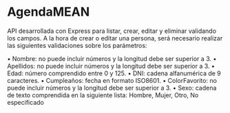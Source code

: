 # AgendaMEAN
API  desarrollada con Express para listar, crear, editar y eliminar validando los campos. A la hora de crear o editar una persona, será necesario realizar las siguientes 
validaciones sobre los parámetros:

• Nombre: no puede incluir números y la longitud debe ser superior a 3.
• Apellidos: no puede incluir números y la longitud debe ser superior a 3.
• Edad: número comprendido entre 0 y 125.
• DNI: cadena alfanumérica de 9 caracteres.
• Cumpleaños: fecha en formato ISO8601.
• ColorFavorito: no puede incluir números y la longitud debe ser superior a 3.
• Sexo: cadena de texto comprendida en la siguiente lista: Hombre, Mujer, Otro, No especificado

